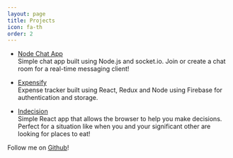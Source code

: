 ```yaml
---
layout: page
title: Projects
icon: fa-th
order: 2
---
```


- [Node Chat App](http://nodechat.codywanless.com)  
   Simple chat app built using Node.js and socket.io. Join or create a chat room for a real-time messaging client!

- [Expensify](http://expensify.codywanless.com)  
   Expense tracker built using React, Redux and Node using Firebase for authentication and storage.

- [Indecision](http://indecision.codywanless.com)  
   Simple React app that allows the browser to help you make decisions. Perfect for a situation like when you and your significant other are looking for places to eat!

Follow me on [Github](https://github.com/CodyWanless)!
